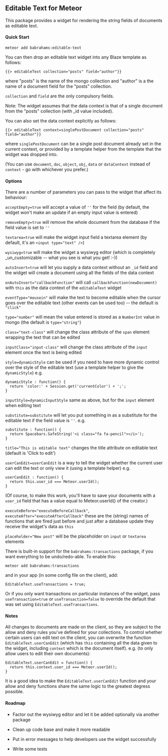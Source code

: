 Editable Text for Meteor
------------------------

This package provides a widget for rendering the string fields of documents as editable text.

#### Quick Start

	meteor add babrahams:editable-text

You can then drop an editable text widget into any Blaze template as follows:

	{{> editableText collection="posts" field="author"}}
	
where "posts" is the name of the mongo collection and "author" is a the name of a document field for the "posts" collection.

`collection` and `field` are the only compulsory fields.

Note: The widget assumes that the data context is that of a single document from the "posts" collection (with _id value included).

You can also set the data context explicitly as follows:

    {{> editableText context=singlePostDocument collection="posts" field="author"}}

where `singlePostDocument` can be a single post document already set in the current context, or provided by a template helper from the template that the widget was dropped into.

(You can use `document`, `doc`, `object`, `obj`, `data` or `dataContext` instead of `context` - go with whichever you prefer.)

#### Options

There are a number of parameters you can pass to the widget that affect its behaviour:

`acceptEmpty=true` will accept a value of `''` for the field (by default, the widget won't make an update if an empty input value is entered)

`removeEmpty=true` will remove the whole document from the database if the field value is set to `''`

`textarea=true` will make the widget input field a textarea element (by default, it's an `<input type="text" />`)

`wysiwyg=true` will make the widget a wysiwyg editor (which is completely _un_customizable -- what you see is what you get! :-))

`autoInsert=true` will let you supply a data context without an `_id` field and the widget will create a document using all the fields of the data context

`onAutoInsert="callbackFunction"` will call `callbackFunction(newDocument)` with `this` as the data context of the `editableText` widget 

`eventType="mousein"` will make the text to become editable when the cursor goes over the editable text (other events can be used too) -- the default is `"click"`

`type="number"` will mean the value entered is stored as a `NumberInt` value in mongo (the default is `type="string"`)

`class="text-class"` will change the class attribute of the `span` element wrapping the text that can be edited

`inputClass="input-class"` will change the class attribute of the `input` element once the text is being edited

`style=dynamicStyle` can be used if you need to have more dynamic control over the style of the editable text (use a template helper to give the `dynamicStyle`) e.g.
	
	dynamicStyle : function() {
	  return 'color:' + Session.get('currentColor') + ';';
	} 

`inputStyle=dynamicInputStyle` same as above, but for the `input` element when editing text

`substitute=substitute` will let you put something in as a substitute for the editable text if the field value is `''`. e.g.
	
	substitute : function() {
	  return Spacebars.SafeString('<i class="fa fa-pencil"></i>');
	}

`title="This is editable text"` changes the title attribute on editable text (default is 'Click to edit')

`userCanEdit=userCanEdit` is a way to tell the widget whether the current user can edit the text or only view it (using a template helper) e.g.
	
	userCanEdit : function() {
	  return this.user_id === Meteor.userId();
	}

(Of course, to make this work, you'll have to save your documents with a `user_id` field that has a value equal to Meteor.userId() of the creator.)

`executeBefore="executeBeforeCallback"`, `executeAfter="executeAfterCallback"` these are the (string) names of functions that are fired just before and just after a database update they receive the widget's data as `this`

`placeholder="New post"` will be the placeholder on `input` or `textarea` elements
  
There is built-in support for the `babrahams:transactions` package, if you want everything to be undo/redo-able. To enable this:

	meteor add babrahams:transactions

and in your app (in some config file on the client), add:

	EditableText.useTransactions = true;

Or if you only want transactions on particular instances of the widget, pass `useTransaction=true` or `useTransaction=false` to override the default that was set using `EditableText.useTransactions`.

#### Notes

All changes to documents are made on the client, so they are subject to the allow and deny rules you've defined for your collections. To control whether certain users can edit text on the client, you can overwrite the function `EditableText.userCanEdit` (which has `this` containing all the data given to the widget, including `context` which is the document itself).  e.g. (to only allow users to edit their own documents):

	EditableText.userCanEdit = function() {
	  return this.context.user_id === Meteor.userId();
	}

It is a good idea to make the `EditableText.userCanEdit` function and your allow and deny functions share the same logic to the greatest degress possible.

#### Roadmap

- Factor out the wysiwyg editor and let it be added optionally via another package

- Clean up code base and make it more readable

- Put in error messages to help developers use the widget successfully

- Write some tests